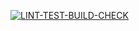 [![LINT-TEST-BUILD-CHECK](https://git@github.com/COPOKA59/DevOps_cicd_2025/actions/workflows/cicd.yml/badge.svg)](https://git@github.com/COPOKA59/DevOps_cicd_2025/actions/workflows/cicd.yml)
